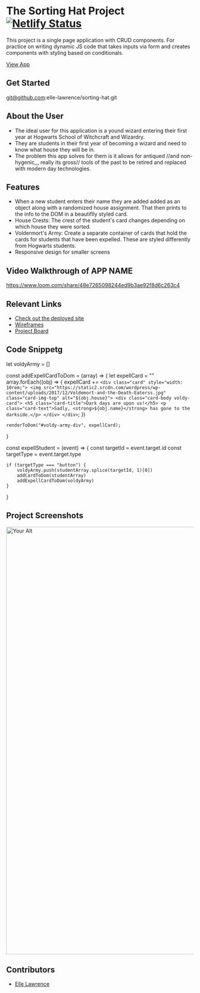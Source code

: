 # The Sorting Hat Project [![Netlify Status](https://api.netlify.com/api/v1/badges/07510251-39a9-46b7-b118-e190bf559296/deploy-status)](https://app.netlify.com/sites/elles-sorting-hat-project/deploys)

This project is a single page application with CRUD components. For practice on writing dynamic JS code that takes inputs via form and creates components with styling based on conditionals.

[View App](https://elles-sorting-hat-project.netlify.app/)

## Get Started 
git@github.com:elle-lawrence/sorting-hat.git

## About the User 
- The ideal user for this application is a yound wizard entering their first year at Hogwarts School of Witchcraft and Wizardry.
- They are students in their first year of becoming a wizard and need to know what house they will be in.
- The problem this app solves for them is it allows for antiqued //and non-hygenic,,, really its gross// tools of the past to be retired and replaced with modern day technologies.

## Features
- When a new student enters their name they are added added as an object along with a randomized house assignment. That then prints to the info to the DOM in a beautiflly styled card.
- House Crests: The crest of the student's card changes depending on which house they were sorted.
- Voldermort's Army: Create a separate container of cards that hold the cards for students that have been expelled. These are styled differently from Hogwarts students.
- Responsive design for smaller screens

## Video Walkthrough of APP NAME 
https://www.loom.com/share/48e7265098244ed9b3ae92f8d6c263c4

## Relevant Links <!-- Link to all the things that are required outside of the ones that have their own section -->
- [Check out the deployed site](https://elles-sorting-hat-project.netlify.app/)
- [Wireframes](https://www.figma.com/proto/W1wiUdZ631HOAJYhgaAByn/Sorting-Hat?node-id=2%3A2)
- [Project Board](https://github.com/elle-lawrence/sorting-hat/projects/2)

## Code Snippetg
let voldyArmy = []

const addExpellCardToDom = (array) => {
    let expellCard = ""
    array.forEach((obj) => {
    expellCard += 
    `<div class="card" style="width: 10rem;">
    <img src="https://static2.srcdn.com/wordpress/wp-content/uploads/2017/12/Voldemort-and-the-Death-Eaterss.jpg" class="card-img-top" alt="${obj.house}">
    <div class="card-body voldy-card">
        <h5 class="card-title">Dark days are upon us!</h5>
        <p class="card-text">Sadly, <strong>${obj.name}</strong> has gone to the darkside.</p>
    </div>
    </div>`;
    })

    renderToDom("#voldy-army-div", expellCard);
    
}

const expellStudent = (event) => {
    const targetId = event.target.id
    const targetType = event.target.type

    if (targetType === "button") {
        voldyArmy.push(studentArray.splice(targetId, 1)[0])      
        addCardToDom(studentArray)
        addExpellCardToDom(voldyArmy)
    }
}

## Project Screenshots <!-- These can be inside of your project. Look at the repos from class and see how the images are included in the readme -->
<img width="1148" alt="Your Alt" src="your-link.png">

## Contributors
- [Elle Lawrence](https://github.com/elle-lawrence)
